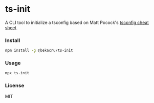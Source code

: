 # ts-init

A CLI tool to initialize a tsconfig based on Matt Pocock's [tsconfig cheat sheet](https://www.totaltypescript.com/tsconfig-cheat-sheet).

### Install

```bash
npm install -g @bekacru/ts-init
```

### Usage

```bash
npx ts-init
```

### License

MIT